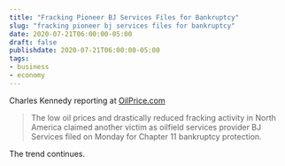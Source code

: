 ```yaml
---
title: "Fracking Pioneer BJ Services Files for Bankruptcy"
slug: "fracking pioneer bj services files for bankruptcy"
date: 2020-07-21T06:00:00-05:00
draft: false
publishdate: 2020-07-21T06:00:00-05:00
tags:
- business
- economy
---
```


Charles Kennedy reporting at [OilPrice.com][1]

>The low oil prices and drastically reduced fracking activity in North America claimed another victim as oilfield services provider BJ Services filed on Monday for Chapter 11 bankruptcy protection.

The trend continues.

[1]: https://oilprice.com/Energy/Crude-Oil/US-Fracking-Services-Pioneer-Files-For-Bankruptcy.html
